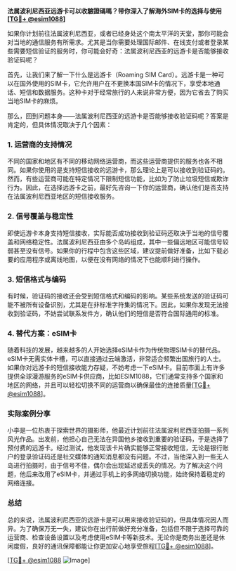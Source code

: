**法属波利尼西亚远游卡可以收驗證碼嗎？带你深入了解海外SIM卡的选择与使用[[TG💪+ @esim1088](https://t.me/s/esim1088)]**

如果你计划前往法属波利尼西亚，或者已经身处这个南太平洋的天堂，那你可能会对当地的通信服务有所需求。尤其是当你需要处理国际邮件、在线支付或者登录某些需要短信验证的服务时，你可能会好奇：法属波利尼西亚的远游卡是否能够接收验证码呢？

首先，让我们来了解一下什么是远游卡（Roaming SIM Card）。远游卡是一种可以在国外使用的SIM卡，它允许用户在不更换本国SIM卡的情况下，享受本地通话、短信和数据服务。这种卡对于经常旅行的人来说非常方便，因为它省去了购买当地SIM卡的麻烦。

那么，回到问题本身——法属波利尼西亚的远游卡是否能够接收验证码呢？答案是肯定的，但具体情况取决于几个因素：

### 1. **运营商的支持情况**
不同的国家和地区有不同的移动网络运营商，而这些运营商提供的服务也各不相同。如果你使用的是支持短信接收的远游卡，那么理论上是可以接收到验证码的。然而，有些运营商可能在特定情况下限制短信功能，比如为了防止垃圾短信或欺诈行为。因此，在选择远游卡之前，最好先咨询一下你的运营商，确认他们是否支持在法属波利尼西亚地区的短信接收服务。

### 2. **信号覆盖与稳定性**
即使远游卡本身支持短信接收，实际能否成功接收到验证码还取决于当地的信号覆盖和网络稳定性。法属波利尼西亚由多个岛屿组成，其中一些偏远地区可能信号较弱甚至没有信号。如果你的行程中包含这些区域，建议提前做好准备，比如下载必要的应用程序或离线地图，以便在没有网络的情况下也能顺利进行操作。

### 3. **短信格式与编码**
有时候，验证码的接收还会受到短信格式和编码的影响。某些系统发送的验证码可能不被所有设备识别，尤其是在非标准字符集的情况下。因此，如果你发现无法接收到验证码，不妨尝试联系发件方，确认他们的短信是否符合国际通用的标准。

### 4. **替代方案：eSIM卡**
随着科技的发展，越来越多的人开始选择eSIM卡作为传统物理SIM卡的替代品。eSIM卡无需实体卡槽，可以直接通过云端激活，非常适合频繁出国旅行的人士。如果你对远游卡的短信接收能力存疑，不妨考虑一下eSIM卡。目前市面上有许多提供全球漫游服务的eSIM卡供应商，比如ESIM1088，它们通常支持多个国家和地区的网络，并且可以轻松切换不同的运营商以确保最佳的连接质量[[TG💪+ @esim1088](https://t.me/s/esim1088)]。

### 实际案例分享

小李是一位热衷于探索世界的摄影师，他最近计划前往法属波利尼西亚拍摄一系列风光作品。出发前，他担心自己无法在异国他乡接收到重要的验证码，于是选择了预付费的远游卡。经过测试，他发现该卡片确实能够正常接收短信，无论是银行账户的登录验证码还是社交媒体的通知消息都没有问题。不过，当他深入到一些无人岛进行拍摄时，由于信号不佳，偶尔会出现延迟或丢失的情况。为了解决这个问题，他后来改用了eSIM卡，并通过手机上的多网络切换功能，始终保持着稳定的网络连接。

### 总结

总的来说，法属波利尼西亚的远游卡是可以用来接收验证码的，但具体情况因人而异。为了确保万无一失，建议你在出行前做好充分准备，包括但不限于选择可靠的运营商、检查设备设置以及考虑使用eSIM卡等新技术。无论你是商务出差还是休闲度假，良好的通讯保障都能让你更加安心地享受旅程[[TG💪+ @esim1088](https://t.me/s/esim1088)]。

[[TG💪+ @esim1088](https://t.me/s/esim1088) ![Image](https://i.postimg.cc/4NQfJmqS/Snipaste-2025-05-13-00-14-12.png)]